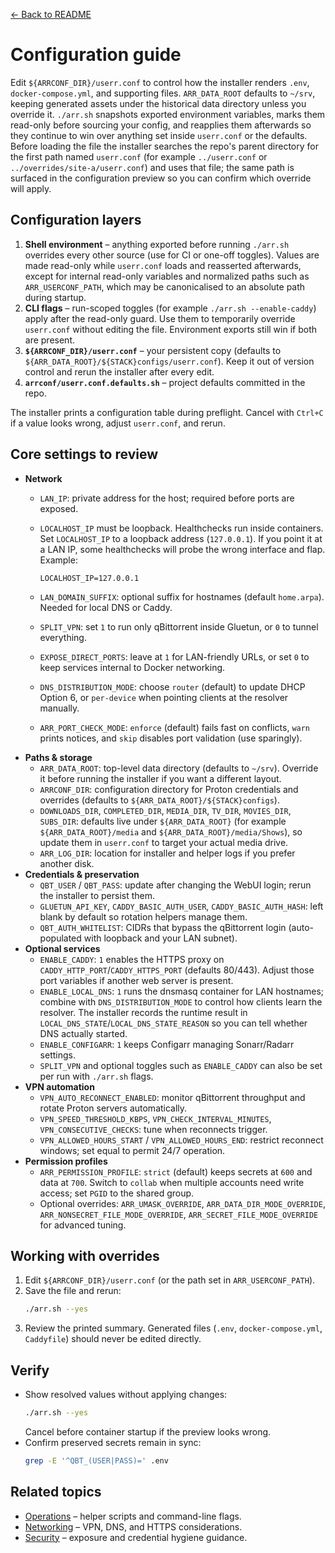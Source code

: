 [← Back to README](../README.md)

# Configuration guide

Edit `${ARRCONF_DIR}/userr.conf` to control how the installer renders `.env`, `docker-compose.yml`, and supporting files. `ARR_DATA_ROOT` defaults to `~/srv`, keeping generated assets under the historical data directory unless you override it. `./arr.sh` snapshots exported environment variables, marks them read-only before sourcing your config, and reapplies them afterwards so they continue to win over anything set inside `userr.conf` or the defaults. Before loading the file the installer searches the repo's parent directory for the first path named `userr.conf` (for example `../userr.conf` or `../overrides/site-a/userr.conf`) and uses that file; the same path is surfaced in the configuration preview so you can confirm which override will apply.

## Configuration layers
1. **Shell environment** – anything exported before running `./arr.sh` overrides every other source (use for CI or one-off toggles). Values are made read-only while `userr.conf` loads and reasserted afterwards, except for internal read-only variables and normalized paths such as `ARR_USERCONF_PATH`, which may be canonicalised to an absolute path during startup.
2. **CLI flags** – run-scoped toggles (for example `./arr.sh --enable-caddy`) apply after the read-only guard. Use them to temporarily override `userr.conf` without editing the file. Environment exports still win if both are present.
3. **`${ARRCONF_DIR}/userr.conf`** – your persistent copy (defaults to `${ARR_DATA_ROOT}/${STACK}configs/userr.conf`). Keep it out of version control and rerun the installer after every edit.
4. **`arrconf/userr.conf.defaults.sh`** – project defaults committed in the repo.

The installer prints a configuration table during preflight. Cancel with `Ctrl+C` if a value looks wrong, adjust `userr.conf`, and rerun.

## Core settings to review
- **Network**
  - `LAN_IP`: private address for the host; required before ports are exposed.
  - `LOCALHOST_IP` must be loopback.
    Healthchecks run inside containers. Set `LOCALHOST_IP` to a loopback address (`127.0.0.1`). If you point it at a LAN IP, some healthchecks will probe the wrong interface and flap. Example:

    `LOCALHOST_IP=127.0.0.1`
  - `LAN_DOMAIN_SUFFIX`: optional suffix for hostnames (default `home.arpa`). Needed for local DNS or Caddy.
  - `SPLIT_VPN`: set `1` to run only qBittorrent inside Gluetun, or `0` to tunnel everything.
  - `EXPOSE_DIRECT_PORTS`: leave at `1` for LAN-friendly URLs, or set `0` to keep services internal to Docker networking.
  - `DNS_DISTRIBUTION_MODE`: choose `router` (default) to update DHCP Option 6, or `per-device` when pointing clients at the resolver manually.
  - `ARR_PORT_CHECK_MODE`: `enforce` (default) fails fast on conflicts, `warn` prints notices, and `skip` disables port validation (use sparingly).
- **Paths & storage**
  - `ARR_DATA_ROOT`: top-level data directory (defaults to `~/srv`). Override it before running the installer if you want a different layout.
  - `ARRCONF_DIR`: configuration directory for Proton credentials and overrides (defaults to `${ARR_DATA_ROOT}/${STACK}configs`).
  - `DOWNLOADS_DIR`, `COMPLETED_DIR`, `MEDIA_DIR`, `TV_DIR`, `MOVIES_DIR`, `SUBS_DIR`: defaults live under `${ARR_DATA_ROOT}` (for example `${ARR_DATA_ROOT}/media` and `${ARR_DATA_ROOT}/media/Shows`), so update them in `userr.conf` to target your actual media drive.
  - `ARR_LOG_DIR`: location for installer and helper logs if you prefer another disk.
- **Credentials & preservation**
  - `QBT_USER` / `QBT_PASS`: update after changing the WebUI login; rerun the installer to persist them.
  - `GLUETUN_API_KEY`, `CADDY_BASIC_AUTH_USER`, `CADDY_BASIC_AUTH_HASH`: left blank by default so rotation helpers manage them.
  - `QBT_AUTH_WHITELIST`: CIDRs that bypass the qBittorrent login (auto-populated with loopback and your LAN subnet).
- **Optional services**
  - `ENABLE_CADDY`: `1` enables the HTTPS proxy on `CADDY_HTTP_PORT`/`CADDY_HTTPS_PORT` (defaults 80/443). Adjust those port variables if another web server is present.
  - `ENABLE_LOCAL_DNS`: `1` runs the dnsmasq container for LAN hostnames; combine with `DNS_DISTRIBUTION_MODE` to control how clients learn the resolver. The installer records the runtime result in `LOCAL_DNS_STATE`/`LOCAL_DNS_STATE_REASON` so you can tell whether DNS actually started.
  - `ENABLE_CONFIGARR`: `1` keeps Configarr managing Sonarr/Radarr settings.
  - `SPLIT_VPN` and optional toggles such as `ENABLE_CADDY` can also be set per run with `./arr.sh` flags.
- **VPN automation**
  - `VPN_AUTO_RECONNECT_ENABLED`: monitor qBittorrent throughput and rotate Proton servers automatically.
  - `VPN_SPEED_THRESHOLD_KBPS`, `VPN_CHECK_INTERVAL_MINUTES`, `VPN_CONSECUTIVE_CHECKS`: tune when reconnects trigger.
  - `VPN_ALLOWED_HOURS_START` / `VPN_ALLOWED_HOURS_END`: restrict reconnect windows; set equal to permit 24/7 operation.
- **Permission profiles**
  - `ARR_PERMISSION_PROFILE`: `strict` (default) keeps secrets at `600` and data at `700`. Switch to `collab` when multiple accounts need write access; set `PGID` to the shared group.
  - Optional overrides: `ARR_UMASK_OVERRIDE`, `ARR_DATA_DIR_MODE_OVERRIDE`, `ARR_NONSECRET_FILE_MODE_OVERRIDE`, `ARR_SECRET_FILE_MODE_OVERRIDE` for advanced tuning.

## Working with overrides
1. Edit `${ARRCONF_DIR}/userr.conf` (or the path set in `ARR_USERCONF_PATH`).
2. Save the file and rerun:
   ```bash
   ./arr.sh --yes
   ```
3. Review the printed summary. Generated files (`.env`, `docker-compose.yml`, `Caddyfile`) should never be edited directly.

## Verify
- Show resolved values without applying changes:
  ```bash
  ./arr.sh --yes
  ```
  Cancel before container startup if the preview looks wrong.
- Confirm preserved secrets remain in sync:
  ```bash
  grep -E '^QBT_(USER|PASS)=' .env
  ```

## Related topics
- [Operations](operations.md) – helper scripts and command-line flags.
- [Networking](networking.md) – VPN, DNS, and HTTPS considerations.
- [Security](security.md) – exposure and credential hygiene guidance.
